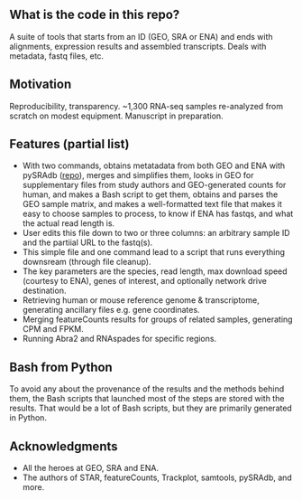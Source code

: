 ## What is the code in this repo?

A suite of tools that starts from an ID (GEO, SRA or ENA) and ends with alignments, expression results and assembled transcripts. Deals with metadata, fastq files, etc.

## Motivation

Reproducibility, transparency. ~1,300 RNA-seq samples re-analyzed from scratch on modest equipment. Manuscript in preparation.

## Features (partial list)

- With two commands, obtains metatadata from both GEO and ENA with pySRAdb ([repo](https://github.com/saketkc/pysradb)), merges and simplifies them, looks in GEO for supplementary files from study authors and GEO-generated counts for human, and makes a Bash script to get them, obtains and parses the GEO sample matrix, and makes a well-formatted text file that makes it easy to choose samples to process, to know if ENA has fastqs, and what the actual read length is.
- User edits this file down to two or three columns: an arbitrary sample ID  and the partiial URL to the fastq(s).
- This simple file and one command lead to a script that runs everything downsream (through file cleanup).
- The key parameters are the species, read length, max download speed (courtesy to ENA), genes of interest, and optionally network drive destination.
- Retrieving human or mouse reference genome & transcriptome, generating ancillary files e.g. gene coordinates.
- Merging featureCounts results for  groups of related samples, generating CPM and FPKM.
- Running Abra2 and RNAspades for specific regions.

## Bash from Python

To avoid any  about the provenance of the results and the methods behind them, the Bash scripts that launched most of the steps are stored with the results. That would be a lot of Bash scripts, but they are primarily generated in Python.

## Acknowledgments

- All the heroes at GEO, SRA and ENA.
- The authors of STAR, featureCounts, Trackplot, samtools, pySRAdb, and more.
